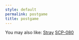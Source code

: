 ```yaml
---
style: default
permalink: postgame
title: postgame
---
```

You may also like:
[Stray](http://scp-wiki.net/stray)
[SCP-080](http://scp-wiki.net/scp-080)